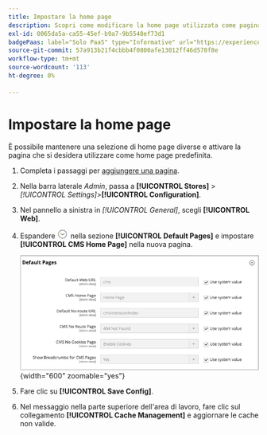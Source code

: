 ```yaml
---
title: Impostare la home page
description: Scopri come modificare la home page utilizzata come pagina CMS predefinita.
exl-id: 0065da5a-ca55-45ef-b9a7-9b5548ef73d1
badgePaas: label="Solo PaaS" type="Informative" url="https://experienceleague.adobe.com/it/docs/commerce/user-guides/product-solutions" tooltip="Applicabile solo ai progetti Adobe Commerce on Cloud (infrastruttura PaaS gestita da Adobe) e ai progetti on-premise."
source-git-commit: 57a913b21f4cbbb4f0800afe13012ff46d578f8e
workflow-type: tm+mt
source-wordcount: '113'
ht-degree: 0%

---
```


# Impostare la home page

È possibile mantenere una selezione di home page diverse e attivare la pagina che si desidera utilizzare come home page predefinita.

1. Completa i passaggi per [aggiungere una pagina](page-add.md).

1. Nella barra laterale _Admin_, passa a **[!UICONTROL Stores]** > _[!UICONTROL Settings]_>**[!UICONTROL Configuration]**.

1. Nel pannello a sinistra in _[!UICONTROL General]_, scegli **[!UICONTROL Web]**.

1. Espandere ![Il selettore di espansione](../assets/icon-display-expand.png) nella sezione **[!UICONTROL Default Pages]** e impostare **[!UICONTROL CMS Home Page]** nella nuova pagina.

   ![Configurazione pagine Web predefinite](./assets/web-default-pages.png){width="600" zoomable="yes"}

1. Fare clic su **[!UICONTROL Save Config]**.

1. Nel messaggio nella parte superiore dell&#39;area di lavoro, fare clic sul collegamento **[!UICONTROL Cache Management]** e aggiornare le cache non valide.

